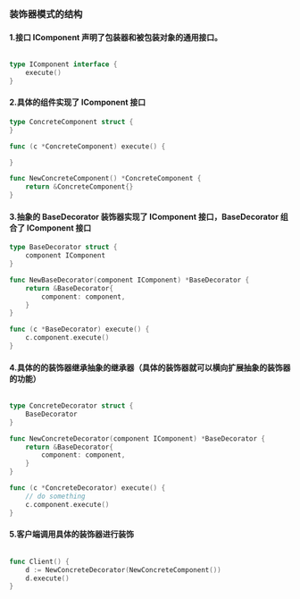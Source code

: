 ### 装饰器模式的结构

#### 1.接口 IComponent 声明了包装器和被包装对象的通用接口。

```go

type IComponent interface {
	execute()
}

```

#### 2.具体的组件实现了 IComponent 接口

```go
type ConcreteComponent struct {
}

func (c *ConcreteComponent) execute() {

}

func NewConcreteComponent() *ConcreteComponent {
	return &ConcreteComponent{}
}

```

#### 3.抽象的 BaseDecorator 装饰器实现了 IComponent 接口，BaseDecorator 组合了 IComponent 接口

```go
type BaseDecorator struct {
	component IComponent
}

func NewBaseDecorator(component IComponent) *BaseDecorator {
	return &BaseDecorator{
		component: component,
	}
}

func (c *BaseDecorator) execute() {
	c.component.execute()
}

```

#### 4.具体的的装饰器继承抽象的继承器（具体的装饰器就可以横向扩展抽象的装饰器的功能）

```go

type ConcreteDecorator struct {
	BaseDecorator
}

func NewConcreteDecorator(component IComponent) *BaseDecorator {
	return &BaseDecorator{
		component: component,
	}
}

func (c *ConcreteDecorator) execute() {
	// do something
	c.component.execute()
}

```

#### 5.客户端调用具体的装饰器进行装饰

```go

func Client() {
	d := NewConcreteDecorator(NewConcreteComponent())
	d.execute()
}

```
